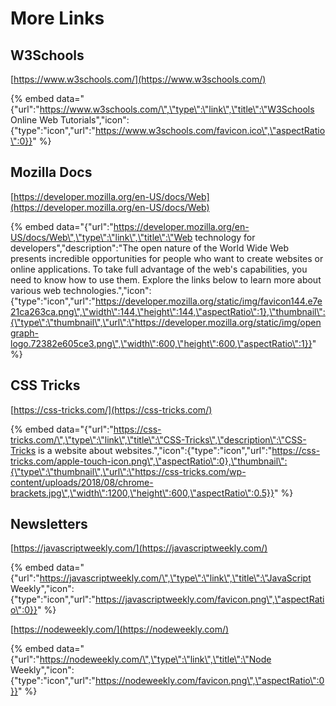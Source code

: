 # More Links

## W3Schools

[https://www.w3schools.com/](https://www.w3schools.com/)

{% embed data="{\"url\":\"https://www.w3schools.com/\",\"type\":\"link\",\"title\":\"W3Schools Online Web Tutorials\",\"icon\":{\"type\":\"icon\",\"url\":\"https://www.w3schools.com/favicon.ico\",\"aspectRatio\":0}}" %}

## Mozilla Docs

[https://developer.mozilla.org/en-US/docs/Web](https://developer.mozilla.org/en-US/docs/Web)

{% embed data="{\"url\":\"https://developer.mozilla.org/en-US/docs/Web\",\"type\":\"link\",\"title\":\"Web technology for developers\",\"description\":\"The open nature of the World Wide Web presents incredible opportunities for people who want to create websites or online applications. To take full advantage of the web\'s capabilities, you need to know how to use them. Explore the links below to learn more about various web technologies.\",\"icon\":{\"type\":\"icon\",\"url\":\"https://developer.mozilla.org/static/img/favicon144.e7e21ca263ca.png\",\"width\":144,\"height\":144,\"aspectRatio\":1},\"thumbnail\":{\"type\":\"thumbnail\",\"url\":\"https://developer.mozilla.org/static/img/opengraph-logo.72382e605ce3.png\",\"width\":600,\"height\":600,\"aspectRatio\":1}}" %}

## CSS Tricks

[https://css-tricks.com/](https://css-tricks.com/)

{% embed data="{\"url\":\"https://css-tricks.com/\",\"type\":\"link\",\"title\":\"CSS-Tricks\",\"description\":\"CSS-Tricks is a website about websites.\",\"icon\":{\"type\":\"icon\",\"url\":\"https://css-tricks.com/apple-touch-icon.png\",\"aspectRatio\":0},\"thumbnail\":{\"type\":\"thumbnail\",\"url\":\"https://css-tricks.com/wp-content/uploads/2018/08/chrome-brackets.jpg\",\"width\":1200,\"height\":600,\"aspectRatio\":0.5}}" %}

## Newsletters

[https://javascriptweekly.com/](https://javascriptweekly.com/)

{% embed data="{\"url\":\"https://javascriptweekly.com/\",\"type\":\"link\",\"title\":\"JavaScript Weekly\",\"icon\":{\"type\":\"icon\",\"url\":\"https://javascriptweekly.com/favicon.png\",\"aspectRatio\":0}}" %}

[https://nodeweekly.com/](https://nodeweekly.com/)

{% embed data="{\"url\":\"https://nodeweekly.com/\",\"type\":\"link\",\"title\":\"Node Weekly\",\"icon\":{\"type\":\"icon\",\"url\":\"https://nodeweekly.com/favicon.png\",\"aspectRatio\":0}}" %}

